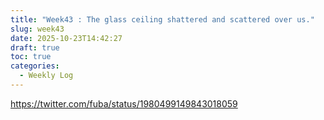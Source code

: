 ```yaml
---
title: "Week43 : The glass ceiling shattered and scattered over us."
slug: week43
date: 2025-10-23T14:42:27
draft: true
toc: true
categories:
  - Weekly Log
---
```

https://twitter.com/fuba/status/1980499149843018059
